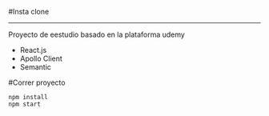 #Insta clone

---

Proyecto de eestudio basado en la plataforma udemy

- React.js
- Apollo Client
- Semantic

#Correr proyecto

```
npm install
npm start
```

